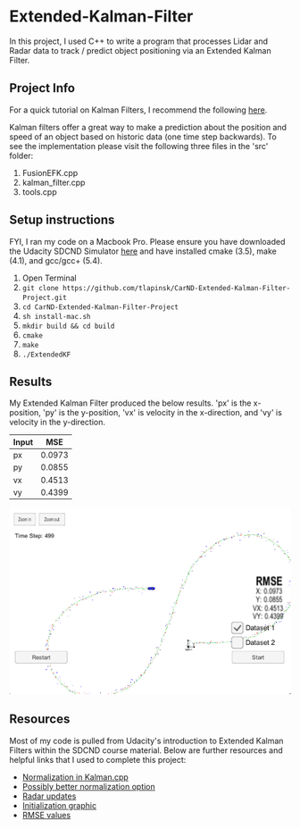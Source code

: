 # Extended-Kalman-Filter
In this project, I used C++ to write a program that processes Lidar and Radar data to track / predict object positioning via an Extended Kalman Filter. 

## Project Info
For a quick tutorial on Kalman Filters, I recommend the following [here](http://www.ilectureonline.com/lectures/subject/SPECIAL%20TOPICS/26/190).

Kalman filters offer a great way to make a prediction about the position and speed of an object based on historic data (one time step backwards). To see the implementation please visit the following three files in the 'src' folder:

1. FusionEFK.cpp
2. kalman_filter.cpp
3. tools.cpp

## Setup instructions
FYI, I ran my code on a Macbook Pro. Please ensure you have downloaded the Udacity SDCND Simulator [here](https://github.com/udacity/self-driving-car-sim/releases/) and have installed cmake (3.5), make (4.1), and gcc/gcc+ (5.4).

1. Open Terminal
2. `git clone https://github.com/tlapinsk/CarND-Extended-Kalman-Filter-Project.git`
3. `cd CarND-Extended-Kalman-Filter-Project`
4. `sh install-mac.sh`
5. `mkdir build && cd build`
6. `cmake`
7. `make`
8. `./ExtendedKF`

## Results
My Extended Kalman Filter produced the below results. 'px' is the x-position, 'py' is the y-position, 'vx' is velocity in the x-direction, and 'vy' is velocity in the y-direction.

| Input |   MSE   |
| ----- | ------- |
|  px   | 0.0973  |
|  py   | 0.0855  |
|  vx   | 0.4513  |
|  vy   | 0.4399  |


![Visualization](https://github.com/tlapinsk/CarND-Extended-Kalman-Filter-Project/blob/master/output/results.png?raw=true "Visualization")

## Resources
Most of my code is pulled from Udacity's introduction to Extended Kalman Filters within the SDCND course material. Below are further resources and helpful links that I used to complete this project:

- [Normalization in Kalman.cpp](https://discussions.udacity.com/t/ekf-radar-causes-rmse-to-go-through-the-roof/243944/5)
- [Possibly better normalization option](https://discussions.udacity.com/t/already-used-atan2-to-calculate-phi-in-hx-do-i-still-need-to-normalize-the-phi-in-y/242332/5)
- [Radar updates](https://discussions.udacity.com/t/radar-updates-are-messing-up/281342/3)
- [Initialization graphic](https://discussions.udacity.com/t/initializing-the-radar-state-for-ekf/236396/10)
- [RMSE values](https://discussions.udacity.com/t/rmse-values-of-ekf-project/243997)